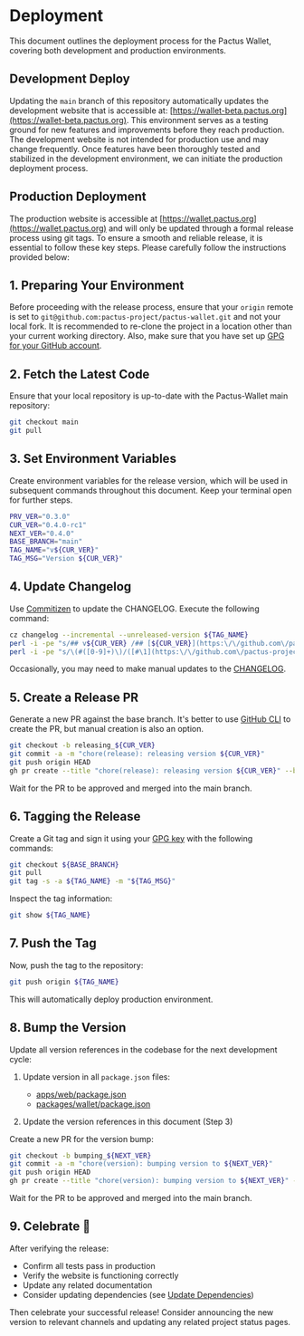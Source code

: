 # Deployment

This document outlines the deployment process for the Pactus Wallet,
covering both development and production environments.

## Development Deploy

Updating the `main` branch of this repository automatically updates the development website that is accessible at:
[https://wallet-beta.pactus.org](https://wallet-beta.pactus.org).
This environment serves as a testing ground for new features and improvements before they reach production.
The development website is not intended for production use and may change frequently.
Once features have been thoroughly tested and stabilized in the development environment, we can initiate the production deployment process.

## Production Deployment

The production website is accessible at
[https://wallet.pactus.org](https://wallet.pactus.org) and will only be updated through a formal release process using git tags.
To ensure a smooth and reliable release, it is essential to follow these key steps.
Please carefully follow the instructions provided below:

## 1. Preparing Your Environment

Before proceeding with the release process,
ensure that your `origin` remote is set to `git@github.com:pactus-project/pactus-wallet.git` and not your local fork.
It is recommended to re-clone the project in a location other than your current working directory.
Also, make sure that you have set up
[GPG for your GitHub account](https://docs.github.com/en/authentication/managing-commit-signature-verification/adding-a-gpg-key-to-your-github-account).

## 2. Fetch the Latest Code

Ensure that your local repository is up-to-date with the Pactus-Wallet main repository:

```bash
git checkout main
git pull
```
## 3. Set Environment Variables

Create environment variables for the release version, which will be used in subsequent commands throughout this document.
Keep your terminal open for further steps.

```bash
PRV_VER="0.3.0"
CUR_VER="0.4.0-rc1"
NEXT_VER="0.4.0"
BASE_BRANCH="main"
TAG_NAME="v${CUR_VER}"
TAG_MSG="Version ${CUR_VER}"
```

## 4. Update Changelog

Use [Commitizen](https://github.com/commitizen-tools/commitizen) to update the CHANGELOG. Execute the following command:

```bash
cz changelog --incremental --unreleased-version ${TAG_NAME}
perl -i -pe "s/## v${CUR_VER} /## [${CUR_VER}](https:\/\/github.com\/pactus-project\/pactus-wallet\/compare\/v${PRV_VER}...v${CUR_VER}) /g" CHANGELOG.md
perl -i -pe "s/\(#([0-9]+)\)/([#\1](https:\/\/github.com\/pactus-project\/pactus-wallet\/pull\/\1))/g" CHANGELOG.md
```

Occasionally, you may need to make manual updates to the [CHANGELOG](../CHANGELOG.md).

## 5. Create a Release PR

Generate a new PR against the base branch.
It's better to use [GitHub CLI](https://github.com/cli/cli/) to create the PR, but manual creation is also an option.

```bash
git checkout -b releasing_${CUR_VER}
git commit -a -m "chore(release): releasing version ${CUR_VER}"
git push origin HEAD
gh pr create --title "chore(release): releasing version ${CUR_VER}" --body "Releasing version ${CUR_VER}" --base ${BASE_BRANCH}
```

Wait for the PR to be approved and merged into the main branch.

## 6. Tagging the Release

Create a Git tag and sign it using your [GPG key](https://docs.github.com/en/authentication/managing-commit-signature-verification/about-commit-signature-verification) with the following commands:

```bash
git checkout ${BASE_BRANCH}
git pull
git tag -s -a ${TAG_NAME} -m "${TAG_MSG}"
```

Inspect the tag information:

```bash
git show ${TAG_NAME}
```

## 7. Push the Tag

Now, push the tag to the repository:

```bash
git push origin ${TAG_NAME}
```

This will automatically deploy production environment.

## 8. Bump the Version

Update all version references in the codebase for the next development cycle:

1. Update version in all `package.json` files:
   - [apps/web/package.json](../apps/web/package.json)
   - [packages/wallet/package.json](../packages/wallet/package.json)

2. Update the version references in this document (Step 3)

Create a new PR for the version bump:

```bash
git checkout -b bumping_${NEXT_VER}
git commit -a -m "chore(version): bumping version to ${NEXT_VER}"
git push origin HEAD
gh pr create --title "chore(version): bumping version to ${NEXT_VER}" --body "Bumping version to ${NEXT_VER}" --base ${BASE_BRANCH}
```

Wait for the PR to be approved and merged into the main branch.

## 9. Celebrate 🎉

After verifying the release:
- Confirm all tests pass in production
- Verify the website is functioning correctly
- Update any related documentation
- Consider updating dependencies (see [Update Dependencies](./update-dependencies.md))

Then celebrate your successful release! Consider announcing the new version to relevant channels and updating any related project status pages.
